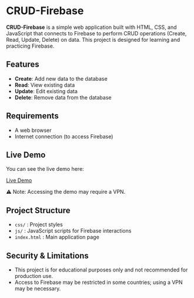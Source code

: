 # CRUD-Firebase

**CRUD-Firebase** is a simple web application built with HTML, CSS, and JavaScript that connects to Firebase to perform CRUD operations (Create, Read, Update, Delete) on data. This project is designed for learning and practicing Firebase.

## Features

- **Create**: Add new data to the database
- **Read**: View existing data
- **Update**: Edit existing data
- **Delete**: Remove data from the database

## Requirements

- A web browser
- Internet connection (to access Firebase)

## Live Demo

You can see the live demo here:

[Live Demo](https://hoseinmohammadi-dev.github.io/CRUD-Firebase/)

⚠️ Note: Accessing the demo may require a VPN.

## Project Structure

- `css/` : Project styles
- `js/` : JavaScript scripts for Firebase interactions
- `index.html` : Main application page

## Security & Limitations

- This project is for educational purposes only and not recommended for production use.
- Access to Firebase may be restricted in some countries; using a VPN may be necessary.

